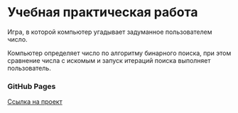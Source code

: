 # Учебная практическая работа

Игра, в которой компьютер угадывает задуманное пользователем число.

Компьютер определяет число по алгоритму бинарного поиска, при этом сравнение числа с искомым и запуск итераций поиска выполняет пользователь.

### GitHub Pages

<a href="https://mkostrikov.github.io/task_8.7/" target="_blank">Ссылка на проект</a>